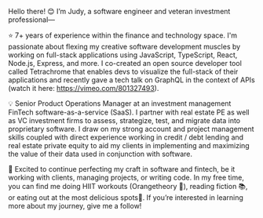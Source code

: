 Hello there! 😊 I’m Judy, a software engineer and veteran investment professional—

⭐️ 7+ years of experience within the finance and technology space. I'm passionate about flexing my creative software development muscles by working on full-stack applications using JavaScript, TypeScript, React, Node.js, Express, and more. I co-created an open source developer tool called Tetrachrome that enables devs to visualize the full-stack of their applications and recently gave a tech talk on GraphQL in the context of APIs (watch it here: https://vimeo.com/801327493).

💡 Senior Product Operations Manager at an investment management FinTech software-as-a-service (SaaS). I partner with real estate PE as well as VC investment firms to assess, strategize, test, and migrate data into proprietary software. I draw on my strong account and project management skills coupled with direct experience working in credit / debt lending and real estate private equity to aid my clients in implementing and maximizing the value of their data used in conjunction with software.

🔑 Excited to continue perfecting my craft in software and fintech, be it working with clients, managing projects, or writing code. In my free time, you can find me doing HIIT workouts (Orangetheory 🍊), reading fiction 📚, or eating out at the most delicious spots🍴. If you’re interested in learning more about my journey, give me a follow!

<!--
**judywuxingyi/judywuxingyi** is a ✨ _special_ ✨ repository because its `README.md` (this file) appears on your GitHub profile.

Here are some ideas to get you started:

- 🔭 I’m currently working on ...
- 🌱 I’m currently learning ...
- 👯 I’m looking to collaborate on ...
- 🤔 I’m looking for help with ...
- 💬 Ask me about ...
- 📫 How to reach me: ...
- 😄 Pronouns: ...
- ⚡ Fun fact: ...
-->
